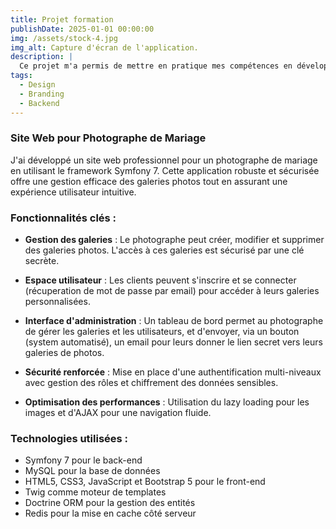```yaml
---
title: Projet formation
publishDate: 2025-01-01 00:00:00
img: /assets/stock-4.jpg
img_alt: Capture d'écran de l'application.
description: |
  Ce projet m'a permis de mettre en pratique mes compétences en développement web, en gestion de base de données, et en sécurisation d'applications. J'ai également appris à optimiser les performances d'un site web et à créer une interface utilisateur intuitive et responsive.
tags:
  - Design
  - Branding
  - Backend
---
```



### Site Web pour Photographe de Mariage

J'ai développé un site web professionnel pour un photographe de mariage en utilisant le framework Symfony 7. Cette application robuste et sécurisée offre une gestion efficace des galeries photos tout en assurant une expérience utilisateur intuitive.

### Fonctionnalités clés :

- **Gestion des galeries** : Le photographe peut créer, modifier et supprimer des galeries photos. L'accès à ces galeries est sécurisé par une clé secrète.

- **Espace utilisateur** : Les clients peuvent s'inscrire et se connecter (récuperation de mot de passe par email) pour accéder à leurs galeries personnalisées.

- **Interface d'administration** : Un tableau de bord permet au photographe de gérer les galeries et les utilisateurs, et d'envoyer, via un bouton (system automatisé), un email pour leurs donner le lien secret vers leurs galeries de photos.

- **Sécurité renforcée** : Mise en place d'une authentification multi-niveaux avec gestion des rôles et chiffrement des données sensibles.

- **Optimisation des performances** : Utilisation du lazy loading pour les images et d'AJAX pour une navigation fluide.

### Technologies utilisées :

- Symfony 7 pour le back-end
- MySQL pour la base de données
- HTML5, CSS3, JavaScript et Bootstrap 5 pour le front-end
- Twig comme moteur de templates
- Doctrine ORM pour la gestion des entités
- Redis pour la mise en cache côté serveur



